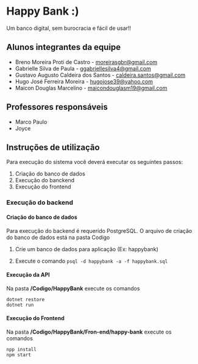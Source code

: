# Happy Bank :)

Um banco digital, sem burocracia e fácil de usar!!

## Alunos integrantes da equipe

* Breno Moreira Proti de Castro - moreirasgbr@gmail.com
* Gabrielle Silva de Paula - ggabriellesilva4@gmail.com
* Gustavo Augusto Caldeira dos Santos - caldeira.santos@gmail.com
* Hugo José Ferreira Moreira - hugojose39@yahoo.com
* Maicon Douglas Marcelino - maicondouglasm19@gmail.com

## Professores responsáveis

* Marco Paulo
* Joyce

## Instruções de utilização

Para execução do sistema você deverá executar os seguintes passos:

1. Criação do banco de dados
1. Execução do banckend
1. Execução do frontend

### Execução do backend

#### Criação do banco de dados
Para execução do backend é requerido PostgreSQL. O arquivo de criação do banco de dados está na pasta Codigo

1. Crie um banco de dados para aplicação (Ex: happybank)

1. Execute o comando `psql -d happybank -a -f happybank.sql`

#### Execução da API

Na pasta **/Codigo/HappyBank** execute os comandos

    dotnet restore
    dotnet run

#### Execução do Frontend

Na pasta **/Codigo/HappyBank/Fron-end/happy-bank** execute os comandos

    npp install
    npm start
